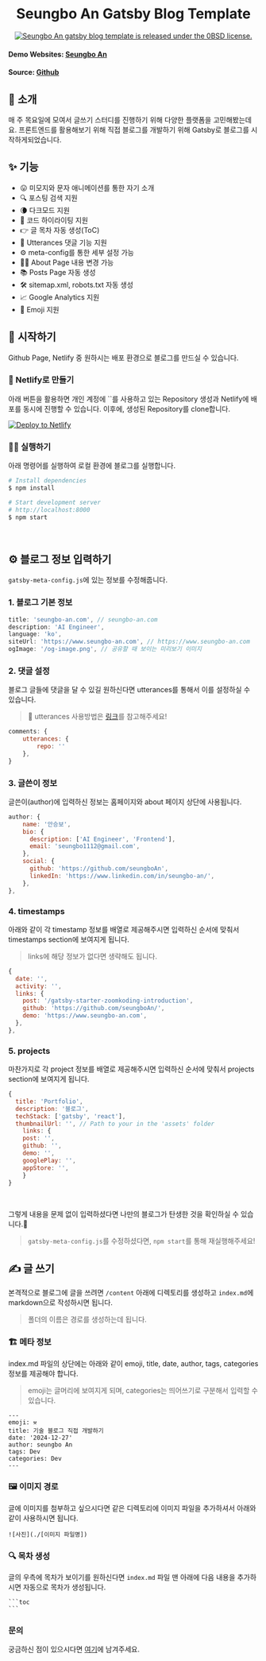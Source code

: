 <h1 align="center">
  Seungbo An Gatsby Blog Template
</h1>

<p align="center">
  <a href="https://github.com/seungboAn/seungbo-an-gatsby-blog-template/blob/master/LICENSE">
    <img src="https://img.shields.io/badge/license-0BSD-blue.svg" alt="Seungbo An gatsby blog template is released under the 0BSD license." />
  </a>
</p>

#### Demo Websites: [Seungbo An](https://www.seungb-an.com)
#### Source: [Github](https://github.com/seungboAn/seungbo-an-gatsby-blog-template)

## 👋 소개

매 주 목요일에 모여서 글쓰기 스터디를 진행하기 위해 다양한 플랫폼을 고민해봤는데요. 프론트엔드를 활용해보기 위해 직접 블로그를 개발하기 위해 Gatsby로 블로그를 시작하게되었습니다.

## ✨ 기능

- 😛 미모지와 문자 애니메이션를 통한 자기 소개
- 🔍 포스팅 검색 지원
- 🌘 다크모드 지원
- 💅 코드 하이라이팅 지원
- 👉 글 목차 자동 생성(ToC)
- 💬 Utterances 댓글 기능 지원
- ⚙️ meta-config를 통한 세부 설정 가능
- 👨‍💻 About Page 내용 변경 가능
- 📚 Posts Page 자동 생성
- 🛠 sitemap.xml, robots.txt 자동 생성
- 📈 Google Analytics 지원
- 🧢 Emoji 지원


## 🚀 시작하기

Github Page, Netlify 중 원하시는 배포 환경으로 블로그를 만드실 수 있습니다.

### 🔧 Netlify로 만들기

아래 버튼을 활용하면 개인 계정에 ``를 사용하고 있는 Repository 생성과 Netlify에 배포를 동시에 진행할 수 있습니다. 이후에, 생성된 Repository를 clone합니다.

[![Deploy to Netlify](https://www.netlify.com/img/deploy/button.svg)](https://app.netlify.com/start/deploy?repository=https://github.com/seungboAn/seungbo-an-gatsby-blog-template)

### 🏃‍♀️ 실행하기

아래 명령어를 실행하여 로컬 환경에 블로그를 실행합니다.

```bash
# Install dependencies
$ npm install

# Start development server
# http://localhost:8000
$ npm start
```

<br/>

## ⚙️ 블로그 정보 입력하기

`gatsby-meta-config.js`에 있는 정보를 수정해줍니다.

### 1. 블로그 기본 정보

```js
title: 'seungbo-an.com', // seungbo-an.com
description: 'AI Engineer',
language: 'ko',
siteUrl: 'https://www.seungbo-an.com', // https://www.seungbo-an.com
ogImage: '/og-image.png', // 공유할 때 보이는 미리보기 이미지
```

### 2. 댓글 설정

블로그 글들에 댓글을 달 수 있길 원하신다면 utterances를 통해서 이를 설정하실 수 있습니다.

> 🦄 utterances 사용방법은 [링크](https://utteranc.es/)를 참고해주세요!

```js
comments: {
    utterances: {
        repo: ''
    },
}
```

### 3. 글쓴이 정보

글쓴이(author)에 입력하신 정보는 홈페이지와 about 페이지 상단에 사용됩니다.

```js
author: {
    name: '안승보',
    bio: {
      description: ['AI Engineer', 'Frontend'],
      email: 'seungbo1112@gmail.com',
    },
    social: {
      github: 'https://github.com/seungboAn',
      linkedIn: 'https://www.linkedin.com/in/seungbo-an/',
    },
},
```

### 4. timestamps

아래와 같이 각 timestamp 정보를 배열로 제공해주시면 입력하신 순서에 맞춰서 timestamps section에 보여지게 됩니다.

> links에 해당 정보가 없다면 생략해도 됩니다.

```js
{
  date: '',
  activity: '',
  links: {
    post: '/gatsby-starter-zoomkoding-introduction',
    github: 'https://github.com/seungboAn/',
    demo: 'https://www.seungbo-an.com',
  },
},
```

### 5. projects

마찬가지로 각 project 정보를 배열로 제공해주시면 입력하신 순서에 맞춰서 projects section에 보여지게 됩니다.

```js
{
  title: 'Portfolio',
  description: '블로그',
  techStack: ['gatsby', 'react'],
  thumbnailUrl: '', // Path to your in the 'assets' folder
    links: {
    post: '',
    github: '',
    demo: '',
    googlePlay: '',
    appStore: '',
    }
}
```

<br/>

그렇게 내용을 문제 없이 입력하셨다면 나만의 블로그가 탄생한 것을 확인하실 수 있습니다.🎉

> `gatsby-meta-config.js`를 수정하셨다면, `npm start`를 통해 재실행해주세요!

## ✍️ 글 쓰기

본격적으로 블로그에 글을 쓰려면 `/content` 아래에 디렉토리를 생성하고 `index.md`에 markdown으로 작성하시면 됩니다.

> 폴더의 이름은 경로를 생성하는데 됩니다.

### 🏗 메타 정보

index.md 파일의 상단에는 아래와 같이 emoji, title, date, author, tags, categories 정보를 제공해야 합니다.

> emoji는 글머리에 보여지게 되며, categories는 띄어쓰기로 구분해서 입력할 수 있습니다.

```
---
emoji: ⚒️
title: 기술 블로그 직접 개발하기
date: '2024-12-27'
author: seungbo An
tags: Dev
categories: Dev
---
```

### 🖼 이미지 경로

글에 이미지를 첨부하고 싶으시다면 같은 디렉토리에 이미지 파일을 추가하셔서 아래와 같이 사용하시면 됩니다.

```
![사진](./[이미지 파일명])
```

### 🔍 목차 생성

글의 우측에 목차가 보이기를 원하신다면 `index.md` 파일 맨 아래에 다음 내용을 추가하시면 자동으로 목차가 생성됩니다.

    ```toc
    ```

### 문의

궁금하신 점이 있으시다면 [여기]()에 남겨주세요.